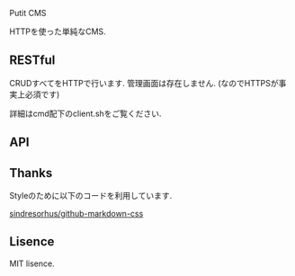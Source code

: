 Putit CMS

HTTPを使った単純なCMS.

## RESTful

CRUDすべてをHTTPで行います.
管理画面は存在しません.
(なのでHTTPSが事実上必須です)

詳細はcmd配下のclient.shをご覧ください.

## API


## Thanks

Styleのために以下のコードを利用しています.

[sindresorhus/github-markdown-css](https://github.com/sindresorhus/github-markdown-css)

## Lisence

MIT lisence.
